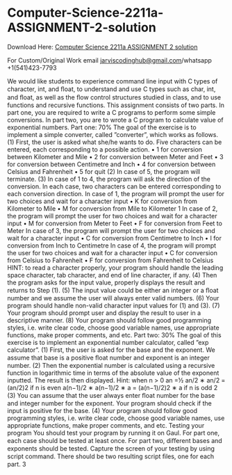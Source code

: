 # Computer-Science-2211a-ASSIGNMENT-2-solution

Download Here: [Computer Science 2211a ASSIGNMENT 2 solution](https://jarviscodinghub.com/assignment/computer-science-2211a-assignment-2-solution/)

For Custom/Original Work email jarviscodinghub@gmail.com/whatsapp +1(541)423-7793

We would like students to experience command line input with C types of character, int, and ﬂoat, to understand and use C types such as char, int, and ﬂoat, as well as the ﬂow control structures studied in class, and to use functions and recursive functions.
This assignment consists of two parts. In part one, you are required to write a C programs to perform some simple conversions. In part two, you are to wrote a C program to calculate value of exponential numbers.
Part one: 70% The goal of the exercise is to implement a simple converter, called ”converter”, which works as follows.
(1) First, the user is asked what she/he wants to do. Five characters can be entered, each corresponding to a possible action.
• 1 for conversion between Kilometer and Mile • 2 for conversion between Meter and Feet • 3 for conversion between Centimetre and Inch • 4 for conversion between Celsius and Fahrenheit • 5 for quit
(2) In case of 5, the program will terminate.
(3) In case of 1 to 4, the program will ask the direction of the conversion. In each case, two characters can be entered corresponding to each conversion direction. In case of 1, the program will prompt the user for two choices and wait for a character input
• K for conversion from Kilometer to Mile • M for conversion from Mile to Kilometer
1
In case of 2, the program will prompt the user for two choices and wait for a character input
• M for conversion from Meter to Feet • F for conversion from Feet to Meter
In case of 3, the program will prompt the user for two choices and wait for a character input
• C for conversion from Centimetre to Inch • I for conversion from Inch to Centimetre
In case of 4, the program will prompt the user for two choices and wait for a character input
• C for conversion from Celsius to Fahrenheit • F for conversion from Fahrenheit to Celsius
HINT: to read a character properly, your program should handle the leading space character, tab character, and end of line character, if any.
(4) Then the program asks for the input value, properly displays the result and returns to Step (1).
(5) The input value could be either an integer or a ﬂoat number and we assume the user will always enter valid numbers.
(6) Your program should handle non-valid character input values for (1) and (3).
(7) Your program should prompt user and display the result to user in a descriptive manner.
(8) Your program should follow good programming styles, i.e. write clear code, choose good variable names, use appropriate functions, make proper comments, and etc.
Part two: 30% The goal of this exercise is to implement an exponential number calculator, called ”exp calculator”.
(1) First, the user is asked for the base and the exponent. We assume that base is a positive ﬂoat number and exponent is an integer number.
(2) Then the exponential number is calculated using a recursive function in logarithmic time in terms of the absolute value of the exponent inputted. The result is then displayed. Hint: when n > 0 an =½ an/2 ∗ an/2 = (an/2)2 if n is even a(n−1)/2 ∗ a(n−1)/2 ∗ a = (a(n−1)/2)2 ∗ a if n is odd
2
(3) You can assume that the user always enter ﬂoat number for the base and integer number for the exponent. Your program should check if the input is positive for the base.
(4) Your program should follow good programming styles, i.e. write clear code, choose good variable names, use appropriate functions, make proper comments, and etc.
Testing your program You should test your program by running it on Gaul. For part one, each case should be tested at least once. For part two, diﬀerent bases and exponents should be tested. Capture the screen of your testing by using script command. There should be two resulting script ﬁles, one for each part.
3

